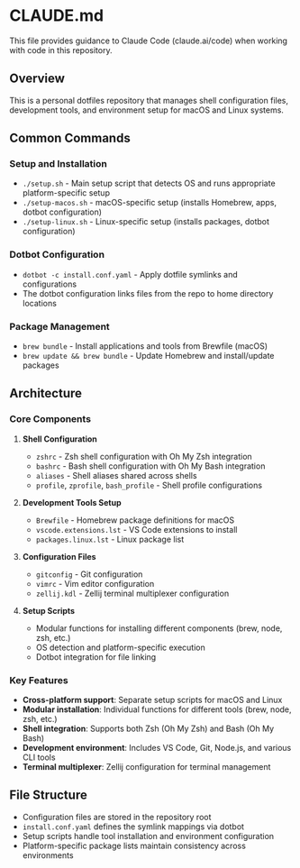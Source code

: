 # CLAUDE.md

This file provides guidance to Claude Code (claude.ai/code) when working with code in this repository.

## Overview

This is a personal dotfiles repository that manages shell configuration files, development tools, and environment setup for macOS and Linux systems.

## Common Commands

### Setup and Installation
- `./setup.sh` - Main setup script that detects OS and runs appropriate platform-specific setup
- `./setup-macos.sh` - macOS-specific setup (installs Homebrew, apps, dotbot configuration)
- `./setup-linux.sh` - Linux-specific setup (installs packages, dotbot configuration)

### Dotbot Configuration
- `dotbot -c install.conf.yaml` - Apply dotfile symlinks and configurations
- The dotbot configuration links files from the repo to home directory locations

### Package Management
- `brew bundle` - Install applications and tools from Brewfile (macOS)
- `brew update && brew bundle` - Update Homebrew and install/update packages

## Architecture

### Core Components

1. **Shell Configuration**
   - `zshrc` - Zsh shell configuration with Oh My Zsh integration
   - `bashrc` - Bash shell configuration with Oh My Bash integration
   - `aliases` - Shell aliases shared across shells
   - `profile`, `zprofile`, `bash_profile` - Shell profile configurations

2. **Development Tools Setup**
   - `Brewfile` - Homebrew package definitions for macOS
   - `vscode.extensions.lst` - VS Code extensions to install
   - `packages.linux.lst` - Linux package list

3. **Configuration Files**
   - `gitconfig` - Git configuration
   - `vimrc` - Vim editor configuration
   - `zellij.kdl` - Zellij terminal multiplexer configuration

4. **Setup Scripts**
   - Modular functions for installing different components (brew, node, zsh, etc.)
   - OS detection and platform-specific execution
   - Dotbot integration for file linking

### Key Features

- **Cross-platform support**: Separate setup scripts for macOS and Linux
- **Modular installation**: Individual functions for different tools (brew, node, zsh, etc.)
- **Shell integration**: Supports both Zsh (Oh My Zsh) and Bash (Oh My Bash)
- **Development environment**: Includes VS Code, Git, Node.js, and various CLI tools
- **Terminal multiplexer**: Zellij configuration for terminal management

## File Structure

- Configuration files are stored in the repository root
- `install.conf.yaml` defines the symlink mappings via dotbot
- Setup scripts handle tool installation and environment configuration
- Platform-specific package lists maintain consistency across environments